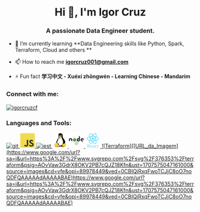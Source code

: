 <h1 align="center">Hi 👋, I'm Igor Cruz</h1>
<h3 align="center">A passionate Data Engineer student.</h3>

- 🌱 I’m currently learning **Data Engineering skills like Python, Spark, Terraform, Cloud and others **

- 📫 How to reach me **igorcruz001@gmail.com**

- ⚡ Fun fact **学习中文 - Xuéxí zhōngwén - Learning Chinese - Mandarim**

<h3 align="left">Connect with me:</h3>
<p align="left">
<a href="https://linkedin.com/in/igorcruzcf" target="blank"><img align="center" src="https://raw.githubusercontent.com/rahuldkjain/github-profile-readme-generator/master/src/images/icons/Social/linked-in-alt.svg" alt="igorcruzcf" height="30" width="40" /></a>
</p>

<h3 align="left">Languages and Tools:</h3>
<p align="left"> <a href="https://git-scm.com/" target="_blank" rel="noreferrer"> <img src="https://www.vectorlogo.zone/logos/git-scm/git-scm-icon.svg" alt="git" width="40" height="40"/> </a> <a href="https://developer.mozilla.org/en-US/docs/Web/JavaScript" target="_blank" rel="noreferrer"> <img src="https://raw.githubusercontent.com/devicons/devicon/master/icons/javascript/javascript-original.svg" alt="javascript" width="40" height="40"/> </a> <a href="https://jestjs.io" target="_blank" rel="noreferrer"> <img src="https://www.vectorlogo.zone/logos/jestjsio/jestjsio-icon.svg" alt="jest" width="40" height="40"/> </a> <a href="https://www.linux.org/" target="_blank" rel="noreferrer"> <img src="https://raw.githubusercontent.com/devicons/devicon/master/icons/linux/linux-original.svg" alt="linux" width="40" height="40"/> </a> <a href="https://nodejs.org" target="_blank" rel="noreferrer"> <img src="https://raw.githubusercontent.com/devicons/devicon/master/icons/nodejs/nodejs-original-wordmark.svg" alt="nodejs" width="40" height="40"/> </a> <a href="https://reactjs.org/" target="_blank" rel="noreferrer"> <img src="https://raw.githubusercontent.com/devicons/devicon/master/icons/react/react-original-wordmark.svg" alt="react" width="40" height="40"/> </a> <a href="https://redux.js.org" target="_blank" rel="noreferrer"> ![Terraform]([URL_da_Imagem](https://www.google.com/url?sa=i&url=https%3A%2F%2Fwww.svgrepo.com%2Fsvg%2F376353%2Fterraform&psig=AOvVaw3GdrX8OKV2PB7cQJZ18Kfn&ust=1707575047161000&source=images&cd=vfe&opi=89978449&ved=0CBIQjRxqFwoTCJjC8oO7noQDFQAAAAAdAAAAABAE)https://www.google.com/url?sa=i&url=https%3A%2F%2Fwww.svgrepo.com%2Fsvg%2F376353%2Fterraform&psig=AOvVaw3GdrX8OKV2PB7cQJZ18Kfn&ust=1707575047161000&source=images&cd=vfe&opi=89978449&ved=0CBIQjRxqFwoTCJjC8oO7noQDFQAAAAAdAAAAABAE)
